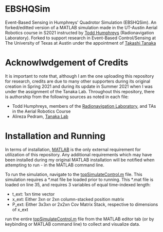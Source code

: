 # EBSHQSim
Event-Based Sensing in Humphreys' Quadrotor Simulation (EBSHQSim). An forked/editted version of a MATLAB simulation made in the UT-Austin Aerial Robotics course in S2021 instructed by [Todd Humphreys](https://www.ae.utexas.edu/people/faculty/faculty-directory/humphreys) (Radionavigation Laboratory). Forked to support research in Event-Based Control/Sensing at The University of Texas at Austin under the appointment of [Takashi Tanaka](https://sites.utexas.edu/tanaka/about/)

# Acknowlwdgement of Credits
It is important to note that, although I am the one uploading this repository for research, credits are due to many other supporters during its original creation in Spring 2021 and during its update in Summer 2021 when I was under the assignment of the Tanaka Lab. Throughout this repository, there is authorship from the following sources as noted in each file:
 
- Todd Humphreys, members of the [Radionavigation Laboratory](https://radionavlab.ae.utexas.edu/), and TAs in the Aerial Robotics Course 
- Alireza Pedram, [Tanaka Lab](https://sites.utexas.edu/tanaka/people/)

# Installation and Running
In terms of installation, [MATLAB](https://www.mathworks.com/products/matlab.html) is the only external requirement for utilization of this repository. Any additional requirements which may have been installed during my original MATLAB installation will be notified when attempting to run - in the MATLAB command line.


To run the simulation, navigate to the [topSimulateControl.m](./topSimulateControl.m) file. This simulation requires a *.mat file be loaded prior to running. This *.mat file is loaded on line 35, and requires 3 variables of equal time-indexed length:
- t_ext: 1xn time vector
- x_ext: Either 3xn or 2xn column-stacked position matrix
- P_ext: Either 3x3xn or 2x2xn Cov Matrix Stack, respective to dimensions of x_ext

run the entire [topSimulateControl.m](./topSimulateControl.m) file from the MATLAB editor tab (or by keybinding or MATLAB command line) to collect and visualize data. 
